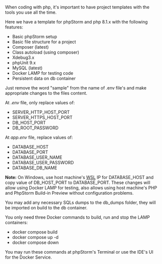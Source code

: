 When coding with php, it's important to have project templates with the tools you use all the time.

Here we have a template for phpStorm and php 8.1.x with the following features:

- Basic phpStorm setup
- Basic file structure for a project
- Composer (latest)
- Class autoload (using composer)
- Xdebug3.x
- phpUnit 9.x
- MySQL (latest)
- Docker LAMP for testing code
- Persistent data on db container

Just remove the word "sample" from the name of .env file's and make appropriate changes to the files content.

At *.env* file, only replace values of:

- SERVER_HTTP_HOST_PORT
- SERVER_HTTPS_HOST_PORT
- DB_HOST_PORT
- DB_ROOT_PASSWORD

At *app.env* file, replace values of:

- DATABASE_HOST
- DATABASE_PORT
- DATABASE_USER_NAME
- DATABASE_USER_PASSWORD
- DATABASE_DB_NAME

**Note:** On Windows, use host machine's [WSL](https://learn.microsoft.com/en-us/windows/wsl/about) IP for DATABASE_HOST
and copy value of DB_HOST_PORT to DATABASE_PORT. These changes will allow using Docker LAMP for testing, also allows
using host machine's PHP and PhpStorm Build-in Preview without configuration problems.

You may add any necessary SQLs dumps to the db_dumps folder, they will be imported on build to the db container.

You only need three Docker commands to build, run and stop the LAMP containers:

- docker compose build
- docker compose up -d
- docker compose down

You may run these commands at phpStorm's Terminal or use the IDE's UI for the Docker Service.